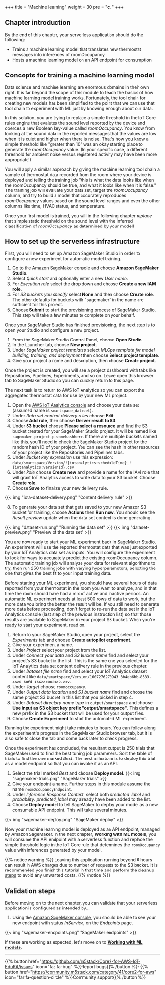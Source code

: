 +++
title = "Machine learning"
weight = 30
pre = "<b>c. </b>"
+++

## Chapter introduction
By the end of this chapter, your serverless application should do the following:

* Trains a machine learning model that translates new thermostat messages into inferences of roomOccupancy
* Hosts a machine learning model on an API endpoint for consumption

## Concepts for training a machine learning model
Data science and machine learning are enormous domains in their own right. It is far beyond the scope of this module to teach the basics of how machine learning model training works. Fortunately, the tool chain for creating new models has been simplified to the point that we can use that tool chain to experiment with ML just by knowing enough about our data.

In this solution, you are trying to replace a simple threshold in the IoT Core rules engine that evalutes the sound level reported by the device and coerces a new Boolean key-value called *roomOccupancy*. You know from looking at the sound data in the reported messages that the values are low when it is quiet and higher when there is noise. That's how you know a simple threshold like "greater than 10" was an okay starting place to generate the *roomOccupancy* value. (In your specific case, a different threshold for ambient noise versus registered activity may have been more appropriate!) 

You will apply a similar approach by giving the machine learning tool chain a sample of thermostat data recorded from the room where your device is deployed and telling the training job "this is what the data looks like when the roomOccupancy should be true, and what it looks like when it is false." The training job will evaluate your data set, target the *roomOccupancy* column, and try to build a model that accurately reproduces *roomOccupancy* values based on the sound level ranges and even the other columns like time, HVAC status, and temperature. 

Once your first model is trained, you will in the following chapter _replace_ that simple static threshold on the sound level with the inferred classification of *roomOccupancy* as determined by your model!

## How to set up the serverless infrastructure
First, you will need to set up Amazon SageMaker Studio in order to configure a new experiment for automatic model training.

1. Go to the Amazon SageMaker console and choose **Amazon SageMaker Studio**.
2. Select *Quick start* and optionally enter a new *User name*.
3. For *Execution role* select the drop down and choose **Create a new IAM role**.
4. For *S3 buckets you specify* select **None** and then choose **Create role**. The other defaults for buckets with "sagemaker" in the name are sufficient for this project. 
5. Choose **Submit** to start the provisioning process of SageMaker Studio. This step will take a few minutes to complete on your behalf.

Once your SageMaker Studio has finished provisioning, the next step is to open your Studio and configure a new project. 

1. From the SageMaker Studio Control Panel, choose **Open Studio**.
2. In the Launcher tab, choose **New project**.
3. Under *SageMaker project templates* select *MLOps template for model building, training, and deployment* then choose **Select project template**.
4. Give your project a name and description, then choose **Create project**.

Once the project is created, you will see a project dashboard with tabs like Repositories, Pipelines, Experiments, and so on. Leave open this browser tab to SageMaker Studio so you can quickly return to this page.

The next task is to return to AWS IoT Analytics so you can export the aggregated thermostat data for use by your new ML project.

1. Open the [AWS IoT Analytics console](https://us-west-2.console.aws.amazon.com/iotanalytics/home?region=us-west-2#/datasets) and choose your data set (assumed name is `smartspace_dataset`).
2. Under *Data set content delivery rules* choose **Edit**.
3. Choose **Add rule**, then choose **Deliver result to S3**.
4. Under **S3 bucket** choose **Please select a resource** and find the S3 bucket created for your SageMaker Studio project. It will be named like `sagemaker-project-p-somehashhere`. If there are multiple buckets named like this, you'll need to check the SageMaker Studio project for the random hash ID of your project. You can see the hash in other resources of your project like the Repositories and Pipelines tabs.
5. Under *Bucket key expression* use this expression: `data/smartspace/Version/!{iotanalytics:scheduleTime}_!{iotanalytics:versionId}.csv`
6. Under *Role* choose **Create new** and provide a name for the IAM role that will grant IoT Analytics access to write data to your S3 bucket. Choose **Create role**.
7. Choose **Save** to finalize your new delivery rule.

{{< img "iota-dataset-delivery.png" "Content delivery rule" >}}

8. To generate your data set that gets saved to your new Amazon S3 bucket for training, choose **Actions** then **Run now**. You should see the *Result preview* update when the data set content is done generating.

{{< img "dataset-run.png" "Running the data set" >}}
{{< img "dataset-preview.png" "Preview of the data set" >}}

You are now ready to start your ML experiment back in SageMaker Studio. An experiment will use the reported thermostat data that was just exported by your IoT Analytics data set as inputs. You will configure the experiment to look for ways to accurately predict the existing roomOccupancy column. The automatic training job will analyze your data for relevant algorithms to try, then run 250 training jobs with varying hyperparameters, selecting the one that gives the best fit to your input training data.

Before starting your ML experiment, you should have several hours of data reported from your thermostat in the room you want to analyze, and in that time the room should have had a mix of active and inactive periods. An automatic ML experiment needs at least 500 rows of data to work, but the more data you bring the better the result will be. If you still need to generate more data before proceeding, don't forget to re-run the data set in the IoT Analytics console (last step of the previous instruction list) so that those results are available to SageMaker in your project S3 bucket. When you're ready to start your experiment, read on.

1. Return to your SageMaker Studio, open your project, select the *Experiments* tab and choose **Create autopilot experiment**.
2. Give your experiment a name.
3. Under *Project* select your project from the list.
4. Under *Connect your data* and *S3 bucket name* find and select your project's S3 bucket in the list. This is the same one you selected for the IoT Analytics data set content delivery rule in the previous chapter.
5. Under *Dataset file name* find and select your IoT Analytics dataset content like `data/smartspace/Version/1607276270943_3b4eb6bb-8533-4ac0-b8fd-1b62ac0020a2.csv`.
6. Under *Target* choose `roomoccupancy`.
7. Under *Output data location* and *S3 bucket name* find and choose the same project S3 bucket in this list that you picked in step 4.
8. Under *Dataset directory name* type in `output/smartspace` and choose **Use input as S3 object key prefix "output/smartspace"**. This defines a new prefix in the S3 bucket that will be used for your output files.
9. Choose **Create Experiment** to start the automated ML experiment. 

Running the experiment might take minutes to hours. You can follow along the experiment's progress in the SageMaker Studio browser tab, but it is also safe to close the tab and come back later to check progress.

Once the experiment has concluded, the resultant output is 250 trials that SageMaker used to find the best tuning job parameters. Sort the table of trials to find the one marked *Best*. The next milestone is to deploy this trial as a model endpoint so that you can invoke it as an API.

1. Select the trial marked *Best* and choose **Deploy model**.
   {{< img "sagemaker-trials.png" "SageMaker trials" >}}
2. Give your endpoint a name. Further steps in this module assume the name `roomOccupancyEndpoint`.
3. Under *Inference Response Content*, select both *predicted_label* and *probability*. *predicted_label* may already have been added to the list.
4. Choose **Deploy model** to tell SageMaker to deploy your model as a new consumable API endpoint. This will take several minutes. 

{{< img "sagemaker-deploy.png" "SageMaker deploy" >}}

Now your machine learning model is deployed as an API endpoint, managed by Amazon SageMaker. In the next chapter, **Working with ML models**, you will consume the API endpoint with a serverless function and replace the simple threshold logic in the IoT Core rule that determines the `roomOccupancy` value with inferences generated by your model.

{{% notice warning %}}
Leaving this application running beyond 6 hours can result in AWS charges due to number of requests to the S3 bucket. It is recommended you finish this tutorial in that time and perform the [cleanup steps](/en/smart-spaces/conclusion.html#clean-up) to avoid any unwanted costs.
{{% /notice %}}

## Validation steps
Before moving on to the next chapter, you can validate that your serverless application is configured as intended by...
1. Using the [Amazon SageMaker console](https://us-west-2.console.aws.amazon.com/sagemaker/home?region=us-west-2#/endpoints), you should be able to see your new endpoint with status *InService*, on the *Endpoints* page. 

{{< img "sagemaker-endpoints.png" "SageMaker endpoints" >}}

If these are working as expected, let's move on to [**Working with ML models**](/en/smart-spaces/working-with-ml-models.html).

---
{{% button href="https://github.com/m5stack/Core2-for-AWS-IoT-EduKit/issues" icon="fas fa-bug" %}}Report bugs{{% /button %}} {{% button href="https://community.m5stack.com/category/41/core2-for-aws" icon="far fa-question-circle" %}}Community support{{% /button %}}